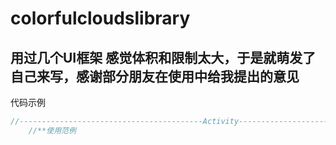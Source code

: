 # colorfulcloudslibrary
 ## 用过几个UI框架 感觉体积和限制太大，于是就萌发了自己来写，感谢部分朋友在使用中给我提出的意见
  代码示例
  
```java
//-----------------------------------------Activity------------------------------------------
    //**使用范例
    

```
